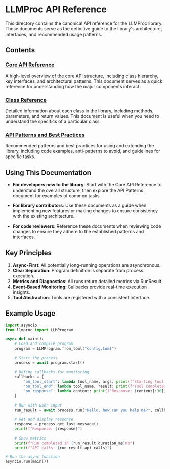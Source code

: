 # LLMProc API Reference

This directory contains the canonical API reference for the LLMProc library. These documents serve as the definitive guide to the library's architecture, interfaces, and recommended usage patterns.

## Contents

### [Core API Reference](core.md)

A high-level overview of the core API structure, including class hierarchy, key interfaces, and architectural patterns. This document serves as a quick reference for understanding how the major components interact.

### [Class Reference](classes.md)

Detailed information about each class in the library, including methods, parameters, and return values. This document is useful when you need to understand the specifics of a particular class.

### [API Patterns and Best Practices](patterns.md)

Recommended patterns and best practices for using and extending the library, including code examples, anti-patterns to avoid, and guidelines for specific tasks.

## Using This Documentation

- **For developers new to the library**: Start with the Core API Reference to understand the overall structure, then explore the API Patterns document for examples of common tasks.

- **For library contributors**: Use these documents as a guide when implementing new features or making changes to ensure consistency with the existing architecture.

- **For code reviewers**: Reference these documents when reviewing code changes to ensure they adhere to the established patterns and interfaces.

## Key Principles

1. **Async-First**: All potentially long-running operations are asynchronous.
2. **Clear Separation**: Program definition is separate from process execution.
3. **Metrics and Diagnostics**: All runs return detailed metrics via RunResult.
4. **Event-Based Monitoring**: Callbacks provide real-time execution insights.
5. **Tool Abstraction**: Tools are registered with a consistent interface.

## Example Usage

```python
import asyncio
from llmproc import LLMProgram

async def main():
    # Load and compile program
    program = LLMProgram.from_toml("config.toml")
    
    # Start the process
    process = await program.start()
    
    # Define callbacks for monitoring
    callbacks = {
        "on_tool_start": lambda tool_name, args: print(f"Starting tool: {tool_name}"),
        "on_tool_end": lambda tool_name, result: print(f"Tool completed: {tool_name}"),
        "on_response": lambda content: print(f"Response: {content[:30]}...")
    }
    
    # Run with user input
    run_result = await process.run("Hello, how can you help me?", callbacks=callbacks)
    
    # Get and display response
    response = process.get_last_message()
    print(f"Response: {response}")
    
    # Show metrics
    print(f"Run completed in {run_result.duration_ms}ms")
    print(f"API calls: {run_result.api_calls}")

# Run the async function
asyncio.run(main())
```